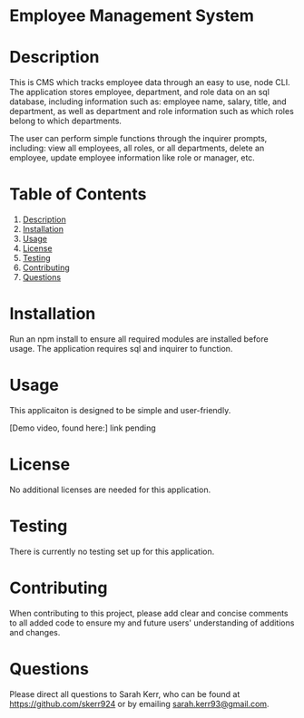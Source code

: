 # Employee Management System 

<a name="desc"></a>
# Description 
This is CMS which tracks employee data through an easy to use, node CLI. The application stores employee, department, and role data on an sql database, including information such as: employee name, salary, title, and department, as well as department and role information such as which roles belong to which departments. 

The user can perform simple functions through the inquirer prompts, including: view all employees, all roles, or all departments, delete an employee, update employee information like role or manager, etc. 

# Table of Contents 
1. [Description](#desc)
2. [Installation](#install)
3. [Usage](#usage)
4. [License](#lic)
5. [Testing](#test)
6. [Contributing](#contr)
7. [Questions](#quest)

<a name="install"></a>
# Installation 
Run an npm install to ensure all required modules are installed before usage. The application requires sql and inquirer to function. 

<a name="usage"></a>
# Usage 
This applicaiton is designed to be simple and user-friendly. 

[Demo video, found here:] link pending 

<a name="lic"></a>
# License 
No additional licenses are needed for this application. 

<a name="test"></a>
# Testing
 There is currently no testing set up for this application. 

<a name="contr"></a>
# Contributing 
When contributing to this project, please add clear and concise comments to all added code to ensure my and future users' understanding of additions and changes. 

<a name="quest"></a>
# Questions 
Please direct all questions to Sarah Kerr, who can be found at https://github.com/skerr924 or by emailing sarah.kerr93@gmail.com. 


